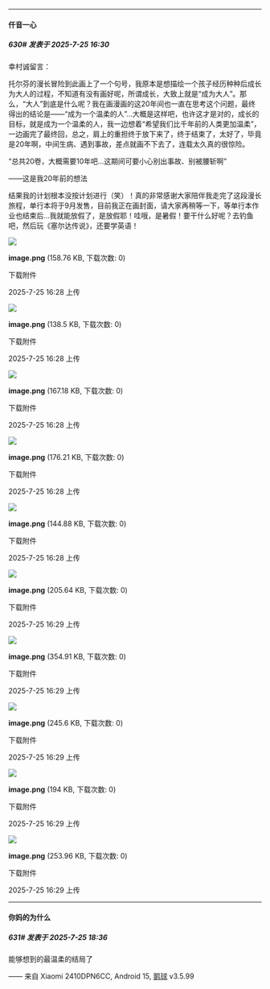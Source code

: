 ﻿
*****

####  仟音一心  
##### 630#       发表于 2025-7-25 16:30

幸村诚留言：

托尔芬的漫长冒险到此画上了一个句号，我原本是想描绘一个孩子经历种种后成长为大人的过程，不知道有没有画好呢，所谓成长，大致上就是“成为大人”。那么，“大人”到底是什么呢？我在画漫画的这20年间也一直在思考这个问题，最终得出的结论是——“成为一个温柔的人”…大概是这样吧，也许这才是对的，成长的目标，就是成为一个温柔的人，我一边想着“希望我们比千年前的人类更加温柔”，一边画完了最终回，总之，肩上的重担终于放下来了，终于结束了，太好了，毕竟是20年啊，中间生病、遇到事故，差点就画不下去了，连载太久真的很惊险。

“总共20卷，大概需要10年吧…这期间可要小心别出事故、别被腰斩啊”

——这是我20年前的想法

结果我的计划根本没按计划进行（笑）！真的非常感谢大家陪伴我走完了这段漫长旅程，单行本将于9月发售，目前我正在画封面，请大家再稍等一下，等单行本作业也结束后…我就能放假了，是放假耶！哇哦，是暑假！要干什么好呢？去钓鱼吧，然后玩《塞尔达传说》，还要学英语！

<img src="https://img.stage1st.com/forum/202507/25/162831wsub2bbz2tkuhuol.png" referrerpolicy="no-referrer">

<strong>image.png</strong> (158.76 KB, 下载次数: 0)

下载附件

2025-7-25 16:28 上传

<img src="https://img.stage1st.com/forum/202507/25/162837bgd08i88uee998no.png" referrerpolicy="no-referrer">

<strong>image.png</strong> (138.5 KB, 下载次数: 0)

下载附件

2025-7-25 16:28 上传

<img src="https://img.stage1st.com/forum/202507/25/162845h84bb53tjm3t45qk.png" referrerpolicy="no-referrer">

<strong>image.png</strong> (167.18 KB, 下载次数: 0)

下载附件

2025-7-25 16:28 上传

<img src="https://img.stage1st.com/forum/202507/25/162852gdzbq7rccucnatdp.png" referrerpolicy="no-referrer">

<strong>image.png</strong> (176.21 KB, 下载次数: 0)

下载附件

2025-7-25 16:28 上传

<img src="https://img.stage1st.com/forum/202507/25/162859uk26w8mzyy0l20ok.png" referrerpolicy="no-referrer">

<strong>image.png</strong> (144.88 KB, 下载次数: 0)

下载附件

2025-7-25 16:28 上传

<img src="https://img.stage1st.com/forum/202507/25/162906kmo0crf0q8o4cxc0.png" referrerpolicy="no-referrer">

<strong>image.png</strong> (205.64 KB, 下载次数: 0)

下载附件

2025-7-25 16:29 上传

<img src="https://img.stage1st.com/forum/202507/25/162919iaax9al0t0xtu0iv.png" referrerpolicy="no-referrer">

<strong>image.png</strong> (354.91 KB, 下载次数: 0)

下载附件

2025-7-25 16:29 上传

<img src="https://img.stage1st.com/forum/202507/25/162913vxspiip3k1443262.png" referrerpolicy="no-referrer">

<strong>image.png</strong> (245.6 KB, 下载次数: 0)

下载附件

2025-7-25 16:29 上传

<img src="https://img.stage1st.com/forum/202507/25/162929zp4989npknpvwnv1.png" referrerpolicy="no-referrer">

<strong>image.png</strong> (194 KB, 下载次数: 0)

下载附件

2025-7-25 16:29 上传

<img src="https://img.stage1st.com/forum/202507/25/162937fbh7pbz8pa4uyb4y.png" referrerpolicy="no-referrer">

<strong>image.png</strong> (253.96 KB, 下载次数: 0)

下载附件

2025-7-25 16:29 上传


*****

####  你妈的为什么  
##### 631#       发表于 2025-7-25 18:36

能够想到的最温柔的结局了

—— 来自 Xiaomi 2410DPN6CC, Android 15, [鹅球](https://www.pgyer.com/GcUxKd4w) v3.5.99

